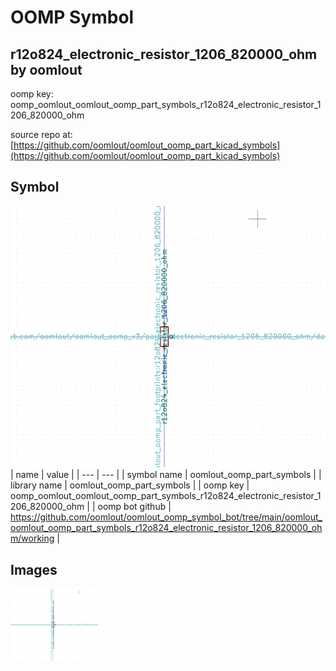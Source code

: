 # OOMP Symbol  
## r12o824_electronic_resistor_1206_820000_ohm  by oomlout  
  
oomp key: oomp_oomlout_oomlout_oomp_part_symbols_r12o824_electronic_resistor_1206_820000_ohm  
  
source repo at: [https://github.com/oomlout/oomlout_oomp_part_kicad_symbols](https://github.com/oomlout/oomlout_oomp_part_kicad_symbols)  
## Symbol  
  
[![working.png](working_600.png)](working.png)  
| name | value | 
| --- | --- | 
| symbol name | oomlout_oomp_part_symbols | 
| library name | oomlout_oomp_part_symbols | 
| oomp key | oomp_oomlout_oomlout_oomp_part_symbols_r12o824_electronic_resistor_1206_820000_ohm | 
| oomp bot github | https://github.com/oomlout/oomlout_oomp_symbol_bot/tree/main/oomlout_oomlout_oomp_part_symbols_r12o824_electronic_resistor_1206_820000_ohm/working | 
## Images  
  
[![working.png](working_140.png)](working.png)  
